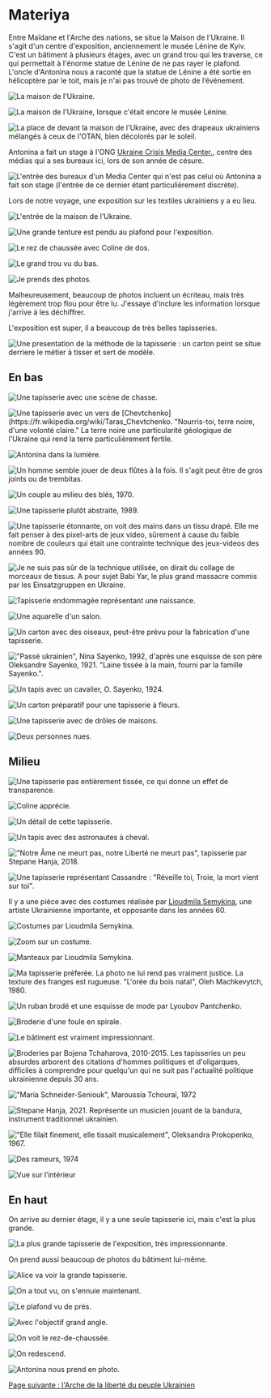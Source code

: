 # Materiya

Entre Maïdane et l'Arche des nations, se situe la Maison de l'Ukraine. Il s'agit
d'un centre d'exposition, anciennement le musée Lénine de Kyiv. C'est un
bâtiment à plusieurs étages, avec un grand trou qui les traverse, ce qui
permettait à l'énorme statue de Lénine de ne pas rayer le plafond. L'oncle
d'Antonina nous a raconté que la statue de Lénine a été sortie en hélicoptère
par le toit, mais je n'ai pas trouvé de photo de l’événement.

![La maison de l'Ukraine.](images/kyiv/p2/exposition_materiya/maison_ukraine_exterieur.jpg)

![La maison de l'Ukraine, lorsque c'était encore le musée Lénine.](images/kyiv/p2/exposition_materiya/lenin_museum.jpg)

![La place de devant la maison de l'Ukraine, avec des drapeaux ukrainiens mélangés à ceux de l'OTAN, bien décolorés par le soleil.](images/kyiv/p2/drapeaux.jpg)

Antonina a fait un stage à l'ONG [Ukraine Crisis Media Center.](https://uacrisis.org/fr/),
centre des médias qui a ses bureaux ici, lors de son année de césure.

![L'entrée des bureaux d'un Media Center qui n'est pas celui où Antonina a fait son stage (l'entrée de ce dernier étant particulièrement discrète).](images/kyiv/p2/exposition_materiya/media_center.jpg)

Lors de notre voyage, une exposition sur les textiles ukrainiens y a eu lieu.

![L'entrée de la maison de l'Ukraine.](images/kyiv/p2/exposition_materiya/escaliers_interieur.jpg)

![Une grande tenture est pendu au plafond pour l'exposition.](images/kyiv/p2/exposition_materiya/tenture_d_en_bas.jpg)

![Le rez de chaussée avec Coline de dos.](images/kyiv/p2/exposition_materiya/grand_angle_rez_de_chaussee.jpg)

![Le grand trou vu du bas.](images/kyiv/p2/exposition_materiya/grand_angle_plafond_rez_de_chaussee.jpg)

![Je prends des photos.](images/kyiv/p2/exposition_materiya/emile_photographe.jpg)

Malheureusement, beaucoup de photos incluent un écriteau, mais très légèrement trop
flou pour être lu. J'essaye d'inclure les information lorsque j'arrive à les
déchiffrer.

L'exposition est super, il a beaucoup de très belles tapisseries.

![Une presentation de la méthode de la tapisserie : un carton peint se situe derriere le métier à tisser et sert de modèle.](images/kyiv/p2/exposition_materiya/demonstration_tapisserie.jpg)

## En bas

![Une tapisserie avec une scène de chasse.](images/kyiv/p2/exposition_materiya/tapisserie_chasse.jpg)

![Une tapisserie avec un vers de [Chevtchenko](https://fr.wikipedia.org/wiki/Taras_Chevtchenko. "Nourris-toi, terre noire, d'une volonté claire." La terre noire une particularité géologique de l'Ukraine qui rend la terre particulièrement fertile.](images/kyiv/p2/exposition_materiya/tapisserie_shevchenko.jpg)

![Antonina dans la lumière.](images/kyiv/p2/exposition_materiya/antonina_lumiere.jpg)

![Un homme semble jouer de deux flûtes à la fois. Il s'agit peut être de gros joints ou de [trembitas](https://fr.wikipedia.org/wiki/Trembita_(instrument)).](images/kyiv/p2/exposition_materiya/tapis_deux_trembita.jpg)

![Un couple au milieu des blés, 1970.](images/kyiv/p2/exposition_materiya/tapis_couple_ble.jpg)

![Une tapisserie plutôt abstraite, 1989.](images/kyiv/p2/exposition_materiya/tapis_abstrait.jpg)

![Une tapisserie étonnante, on voit des mains dans un tissu drapé. Elle me fait penser à des pixel-arts de jeux video, sûrement à cause du faible nombre de couleurs qui était une contrainte technique des jeux-videos des années 90.](images/kyiv/p2/exposition_materiya/tapis_drape.jpg)

![Je ne suis pas sûr de la technique utilisée, on dirait du collage de morceaux de tissus. A pour sujet Babi Yar, le plus grand massacre commis par les Einsatzgruppen en Ukraine.](images/kyiv/p2/exposition_materiya/collage_babyn_yar.jpg)

![Tapisserie endommagée représentant une naissance.](images/kyiv/p2/exposition_materiya/tapisserie_bebe.jpg)

![Une aquarelle d'un salon.](images/kyiv/p2/exposition_materiya/croquis_salon.jpg)

![Un carton avec des oiseaux, peut-être prévu pour la fabrication d'une tapisserie.](images/kyiv/p2/exposition_materiya/motif_oiseaux.jpg)

!["Passé ukrainien", Nina Sayenko, 1992, d'après une esquisse de son père Oleksandre Sayenko, 1921. "Laine tissée à la main, fourni par la famille Sayenko.".](images/kyiv/p2/exposition_materiya/tapis_sabre_seaux.jpg)

![Un tapis avec un cavalier, O. Sayenko, 1924.](images/kyiv/p2/exposition_materiya/tapis_cavalier.jpg)

![Un carton préparatif pour une tapisserie à fleurs.](images/kyiv/p2/exposition_materiya/carton_fleurs.jpg)

![Une tapisserie avec de drôles de maisons.](images/kyiv/p2/exposition_materiya/tapis_maisons_carres.jpg)

![Deux personnes nues.](images/kyiv/p2/exposition_materiya/nus.jpg)

## Milieu

![Une tapisserie pas entièrement tissée, ce qui donne un effet de transparence.](images/kyiv/p2/exposition_materiya/tapisserie_transparence.jpg)

![Coline apprécie.](images/kyiv/p2/exposition_materiya/tapis_transparent_coline.jpg)

![Un détail de cette tapisserie.](images/kyiv/p2/exposition_materiya/tapis_transparent_detail.jpg)

![Un tapis avec des astronautes à cheval.](images/kyiv/p2/exposition_materiya/tapis_astronaute.jpg)

!["Notre Âme ne meurt pas, notre Liberté ne meurt pas", tapisserie par Stepane Hanja, 2018.](images/kyiv/p2/exposition_materiya/tapis_cavaliers.jpg)

![Une tapisserie représentant Cassandre : "Réveille toi, Troie, la mort vient sur toi".](images/kyiv/p2/exposition_materiya/cassandre.jpg)

Il y a une pièce avec des costumes réalisée par [Lioudmila
Semykina](https://fr.wikipedia.org/wiki/Lioudmila_Semykina), une artiste
Ukrainienne importante, et opposante dans les années 60.

![Costumes par Lioudmila Semykina.](images/kyiv/p2/exposition_materiya/costumes.jpg)

![Zoom sur un costume.](images/kyiv/p2/exposition_materiya/costume.jpg)

![Manteaux par Lioudmila Semykina.](images/kyiv/p2/exposition_materiya/manteaux.jpg)

![Ma tapisserie préferée. La photo ne lui rend pas vraiment justice. La texture des franges est rugueuse. "L'orée du bois natal", Oleh Machkevytch, 1980.](images/kyiv/p2/exposition_materiya/cheval_blanc.jpg)

![Un ruban brodé et une esquisse de mode par Lyoubov Pantchenko.](images/kyiv/p2/exposition_materiya/ruban_brode.jpg)

![Broderie d'une foule en spirale.](images/kyiv/p2/exposition_materiya/broderie_foule.jpg)

![Le bâtiment est vraiment impressionnant.](images/kyiv/p2/exposition_materiya/archi_cercle.jpg)

![Broderies par Bojena Tchaharova, 2010-2015. Les tapisseries un peu absurdes arborent des citations d'hommes politiques et d'oligarques, difficiles à comprendre pour quelqu'un qui ne suit pas l'actualité politique ukrainienne depuis 30 ans.](images/kyiv/p2/exposition_materiya/messages.jpg)

!["Maria Schneider-Seniouk", Maroussia Tchouraï, 1972](images/kyiv/p2/exposition_materiya/maroussia_tchuraie.jpg)

![Stepane Hanja, 2021. Représente un musicien jouant de la bandura, instrument traditionnel ukrainien.](images/kyiv/p2/exposition_materiya/tapisserie_bandura.jpg)

!["Elle filait finement, elle tissait musicalement", Oleksandra Prokopenko, 1967.](images/kyiv/p2/exposition_materiya/tapisserie_textile.jpg)

![Des rameurs, 1974](images/kyiv/p2/exposition_materiya/rameurs.jpg)

![Vue sur l’intérieur](images/kyiv/p2/exposition_materiya/archi_escalator.jpg)

## En haut

On arrive au dernier étage, il y a une seule tapisserie ici, mais c'est la plus
grande.

![La plus grande tapisserie de l'exposition, très impressionnante.](images/kyiv/p2/exposition_materiya/tapisserie_la_plus_grande.jpg)

On prend aussi beaucoup de photos du bâtiment lui-même.

![Alice va voir la grande tapisserie.](images/kyiv/p2/exposition_materiya/alice_zoom.jpg)


![On a tout vu, on s'ennuie maintenant.](images/kyiv/p2/exposition_materiya/trio_zoom.jpg)


![Le plafond vu de près.](images/kyiv/p2/exposition_materiya/plafond.jpg)

![Avec l'objectif grand angle.](images/kyiv/p2/exposition_materiya/grand_angle_plafond.jpg)

![On voit le rez-de-chaussée.](images/kyiv/p2/exposition_materiya/trou_grand_angle.jpg)

![On redescend.](images/kyiv/p2/exposition_materiya/coline_escaliers.jpg)

![Antonina nous prend en photo.](images/kyiv/p2/exposition_materiya/groupe_exterieur.jpg)

[Page suivante : l'Arche de la liberté du peuple Ukrainien](kyiv_2_arche.md)
